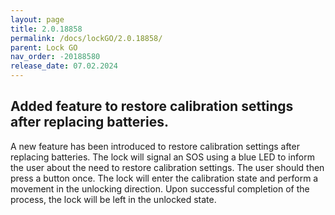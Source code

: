 ```yaml
---
layout: page
title: 2.0.18858
permalink: /docs/lockGO/2.0.18858/
parent: Lock GO
nav_order: -20188580
release_date: 07.02.2024
---
```


## Added feature to restore calibration settings after replacing batteries.
A new feature has been introduced to restore calibration settings after replacing batteries. The lock will signal an SOS using a blue LED to inform the user about the need to restore calibration settings. The user should then press a button once. The lock will enter the calibration state and perform a movement in the unlocking direction. Upon successful completion of the process, the lock will be left in the unlocked state.
